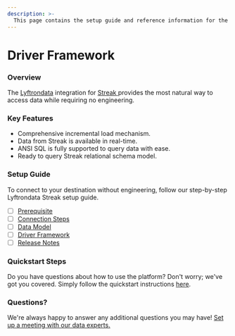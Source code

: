 ```yaml
---
description: >-
  This page contains the setup guide and reference information for the Streak source connector.
---
```


# Driver Framework

### Overview

The [Lyftrondata](https://www.lyftrondata.com/) integration for [Streak](https://www.lyftrondata.com/integration/streak/)[ ](https://www.lyftrondata.com/integration/streak/)provides the most natural way to access data while requiring no engineering.

### Key Features

* Comprehensive incremental load mechanism.
* Data from Streak is available in real-time.&#x20;
* ANSI SQL is fully supported to query data with ease.
* Ready to query Streak relational schema model.

### Setup Guide

To connect to your destination without engineering, follow our step-by-step Lyftrondata Streak setup guide.

* [ ] [Prerequisite](../../sales-analytics/streak/prerequisite.md)
* [ ] [Connection Steps](../../sales-analytics/streak/connection-steps.md)
* [ ] [Data Model](../../sales-analytics/streak/data-model/)
* [ ] [Driver Framework](../../sales-analytics/streak/driver-framework/)
* [ ] [Release Notes](../../sales-analytics/streak/release-notes.md)

### Quickstart Steps

Do you have questions about how to use the platform? Don't worry; we've got you covered. Simply follow the quickstart instructions [here](../../../quickstart-steps.md).

### Questions? <a href="#questions" id="questions"></a>

We're always happy to answer any additional questions you may have! [Set up a meeting with our data experts.](https://www.lyftrondata.com/book-a-meeting/)



